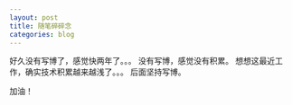 ```yaml
---
layout: post
title: 随笔碎碎念
categories: blog
---
```


好久没有写博了，感觉快两年了。。。
没有写博，感觉没有积累。
想想这最近工作，确实技术积累越来越浅了。。。
后面坚持写博。

加油！